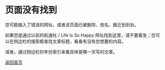 # 页面没有找到

您可能输入了错误的网址，或者该页面已被删除、改名、搬迁到别处。

如果您是通过以前的航通社 / Life Is So Happy 网址找到这里，请不要着急；您可以在侧边栏的搜索框查找文章标题，看看有没有您想要的内容。

或者，通过侧边栏的年份索引来看具体是哪一天写的文章。

[返回首页](index)